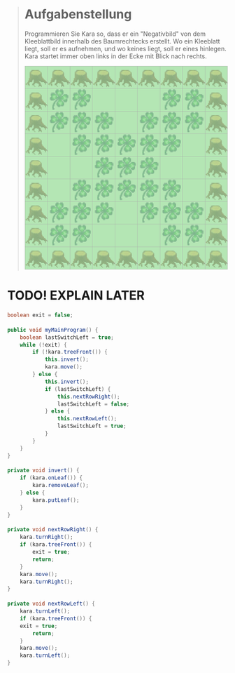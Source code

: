 > # Aufgabenstellung
>
> Programmieren Sie Kara so, dass er ein "Negativbild" von dem Kleeblattbild innerhalb des Baumrechtecks erstellt.
> Wo ein Kleeblatt liegt, soll er es aufnehmen, und wo keines liegt, soll er eines hinlegen.
> Kara startet immer oben links in der Ecke mit Blick nach rechts.
>
> ![Bild](./img/BildInvertieren.png)

# TODO! EXPLAIN LATER

```Java
boolean exit = false;

public void myMainProgram() {
    boolean lastSwitchLeft = true;
    while (!exit) {
        if (!kara.treeFront()) {
            this.invert();
            kara.move();
        } else {
            this.invert();
            if (lastSwitchLeft) {
                this.nextRowRight();
                lastSwitchLeft = false;
            } else {
                this.nextRowLeft();
                lastSwitchLeft = true;
            }
        }
    }
}

private void invert() {
    if (kara.onLeaf()) {
        kara.removeLeaf();
    } else {
        kara.putLeaf();
    }
}

private void nextRowRight() {
    kara.turnRight();
    if (kara.treeFront()) {
        exit = true;
        return;
    }
    kara.move();
    kara.turnRight();
}

private void nextRowLeft() {
    kara.turnLeft();
    if (kara.treeFront()) {
    exit = true;
        return;
    }
    kara.move();
    kara.turnLeft();
}
```
